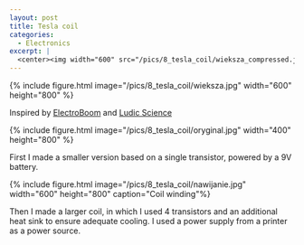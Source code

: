 ```yaml
---
layout: post
title: Tesla coil
categories:
  - Electronics
excerpt: |
  <center><img width="600" src="/pics/8_tesla_coil/wieksza_compressed.jpg"></center>
---
```


{% include figure.html image="/pics/8_tesla_coil/wieksza.jpg" width="600" height="800" %}

Inspired by
[ElectroBoom](https://www.electroboom.com/?p=521 "ElectroBoom")
and
[Ludic Science](https://www.youtube.com/watch?v=4OC7cwI4RNM "Ludic Science")

{% include figure.html image="/pics/8_tesla_coil/oryginal.jpg" width="400" height="800" %}

First I made a smaller version based on a single transistor, powered by a 9V battery.

{% include figure.html image="/pics/8_tesla_coil/nawijanie.jpg" width="600" height="800" caption="Coil winding"%}

Then I made a larger coil, in which I used 4 transistors and an additional heat sink to ensure adequate cooling. I used a power supply from a printer as a power source.
